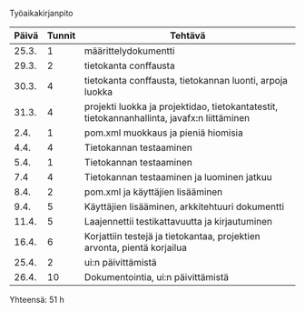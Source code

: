 Työaikakirjanpito


| Päivä    | Tunnit | Tehtävä              |
| -------- | ------ | -------------------- |
| 25.3.|1| määrittelydokumentti |
| 29.3.|2| tietokanta conffausta|
| 30.3.|4| tietokanta conffausta, tietokannan luonti, arpoja luokka|
| 31.3.|4|projekti luokka ja projektidao, tietokantatestit, tietokannanhallinta, javafx:n liittäminen|
| 2.4.|1| pom.xml muokkaus ja pieniä hiomisia|
| 4.4.|4|Tietokannan testaaminen|
| 5.4.|1|Tietokannan testaaminen|
| 7.4|4|Tietokannan testaaminen ja luominen jatkuu|
| 8.4.|2|pom.xml ja käyttäjien lisääminen|
|9.4.|5 |Käyttäjien lisääminen, arkkitehtuuri dokumentti|
|11.4.|5|Laajennettii testikattavuutta ja kirjautuminen|
|16.4.|6|Korjattiin testejä ja tietokantaa, projektien arvonta, pientä korjailua|
|25.4.|2|ui:n päivittämistä|
|26.4.|10|Dokumentointia, ui:n päivittämistä|
Yhteensä: 51 h
